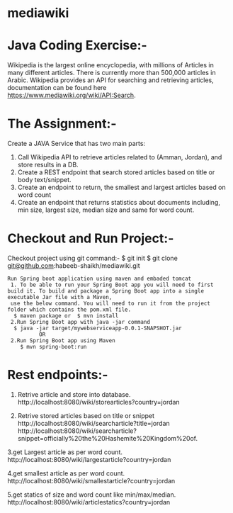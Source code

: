 # mediawiki

# Java Coding Exercise:-
Wikipedia is the largest online encyclopedia, with millions of Articles in many different articles. There is
currently more than 500,000 articles in Arabic.
Wikipedia provides an API for searching and retrieving articles, documentation can be found here
https://www.mediawiki.org/wiki/API:Search.

# The Assignment:-
Create a JAVA Service that has two main parts:
1. Call Wikipedia API to retrieve articles related to (Amman, Jordan), and store results in a DB.
2. Create a REST endpoint that search stored articles based on title or body text/snippet.
3. Create an endpoint to return, the smallest and largest articles based on word count
4. Create an endpoint that returns statistics about documents including, min size, largest size,
median size and same for word count. 

# Checkout and Run Project:-
  Checkout project using git command:-
		$ git init
		$ git clone  git@github.com:habeeb-shaikh/mediawiki.git
	
	Run Spring boot application using maven and embaded tomcat
	 1. To be able to run your Spring Boot app you will need to first build it. To build and package a Spring Boot app into a single executable Jar file with a Maven, 
	 use the below command. You will need to run it from the project folder which contains the pom.xml file.
	  $ maven package or  $ mvn install
	 2.Run Spring Boot app with java -jar command
	  $ java -jar target/mywebserviceapp-0.0.1-SNAPSHOT.jar
	          OR
	 2.Run Spring Boot app using Maven
		$ mvn spring-boot:run
    
    
# Rest endpoints:-
1. Retrive article and store into database.
http://localhost:8080/wiki/storearticles?country=jordan

2. Retrive stored articles based on title or snippet
http://localhost:8080/wiki/searcharticle?title=jordan
http://localhost:8080/wiki/searcharticle?snippet=officially%20the%20Hashemite%20Kingdom%20of.

3.get Largest article as per word count.
http://localhost:8080/wiki/largestarticle?country=jordan

4.get smallest article as per word count.
http://localhost:8080/wiki/smallestarticle?country=jordan

5.get statics of size and word count like min/max/median.
http://localhost:8080/wiki/articlestatics?country=jordan
